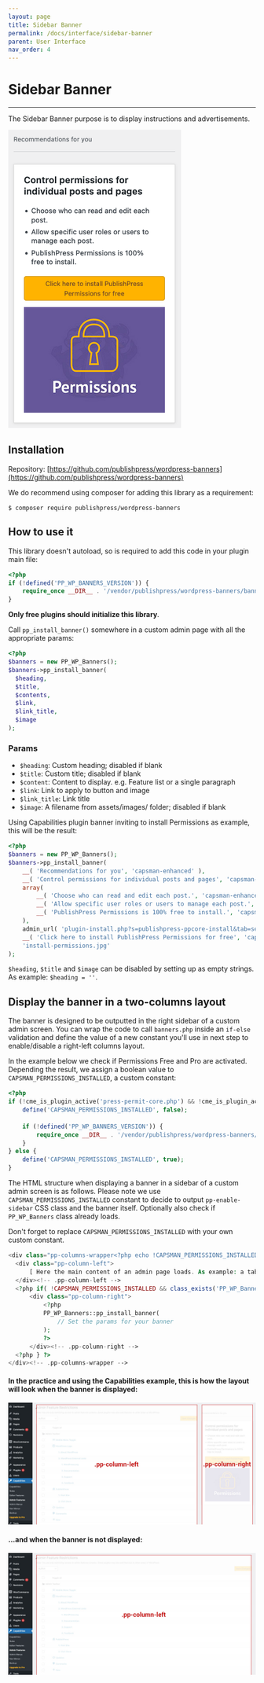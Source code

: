 ```yaml
---
layout: page
title: Sidebar Banner
permalink: /docs/interface/sidebar-banner
parent: User Interface
nav_order: 4
---
```


# Sidebar Banner

---
The Sidebar Banner purpose is to display instructions and advertisements.

![Sidebar Banner](/assets/img/interface/sidebar-banner.png)

## Installation

Repository: [https://github.com/publishpress/wordpress-banners](https://github.com/publishpress/wordpress-banners)

We do recommend using composer for adding this library as a requirement:

```shell
$ composer require publishpress/wordpress-banners
```

## How to use it

This library doesn't autoload, so is required to add this code in your plugin main file:
```php
<?php
if (!defined('PP_WP_BANNERS_VERSION')) {
    require_once __DIR__ . '/vendor/publishpress/wordpress-banners/banners.php';
}
```

**Only free plugins should initialize this library**.

Call `pp_install_banner()` somewhere in a custom admin page with all the appropriate params:

```php
<?php
$banners = new PP_WP_Banners();
$banners->pp_install_banner(
  $heading,
  $title,
  $contents,
  $link,
  $link_title,
  $image
);
```

### Params

* `$heading`: Custom heading; disabled if blank
* `$title`: Custom title; disabled if blank
* `$content`: Content to display. e.g. Feature list or a single paragraph
* `$link`: Link to apply to button and image
* `$link_title`: Link title
* `$image`: A filename from assets/images/ folder; disabled if blank

Using Capabilities plugin banner inviting to install Permissions as example, this will be the result:

```php
<?php
$banners = new PP_WP_Banners();
$banners->pp_install_banner(
    __( 'Recommendations for you', 'capsman-enhanced' ),
    __( 'Control permissions for individual posts and pages', 'capsman-enhanced' ),
    array(
        __( 'Choose who can read and edit each post.', 'capsman-enhanced' ),
        __( 'Allow specific user roles or users to manage each post.', 'capsman-enhanced' ),
        __( 'PublishPress Permissions is 100% free to install.', 'capsman-enhanced' )
    ),
    admin_url( 'plugin-install.php?s=publishpress-ppcore-install&tab=search&type=term' ),
    __( 'Click here to install PublishPress Permissions for free', 'capsman-enhanced' ),
    'install-permissions.jpg'
);
```

`$heading`, `$title` and `$image` can be disabled by setting up as empty strings. As example: `$heading = ''`.

## Display the banner in a two-columns layout

The banner is designed to be outputted in the right sidebar of a custom admin screen. You can wrap the code to call `banners.php` inside an `if-else` validation and define the value of a new constant you'll use in next step to enable/disable a right-left columns layout.

In the example below we check if Permissions Free and Pro are activated. Depending the result, we assign a boolean value to `CAPSMAN_PERMISSIONS_INSTALLED`, a custom constant:

```php
<?php
if (!cme_is_plugin_active('press-permit-core.php') && !cme_is_plugin_active('presspermit-pro.php')) {
	define('CAPSMAN_PERMISSIONS_INSTALLED', false);

	if (!defined('PP_WP_BANNERS_VERSION')) {
	    require_once __DIR__ . '/vendor/publishpress/wordpress-banners/banners.php';
	}
} else {
	define('CAPSMAN_PERMISSIONS_INSTALLED', true);
}
```

The HTML structure when displaying a banner in a sidebar of a custom admin screen is as follows. Please note we use `CAPSMAN_PERMISSIONS_INSTALLED` constant to decide to output `pp-enable-sidebar` CSS class and the banner itself. Optionally also check if `PP_WP_Banners` class already loads.

Don't forget to replace `CAPSMAN_PERMISSIONS_INSTALLED` with your own custom constant.

```php
<div class="pp-columns-wrapper<?php echo !CAPSMAN_PERMISSIONS_INSTALLED ? ' pp-enable-sidebar' : '' ?>">
  <div class="pp-column-left">
      [ Here the main content of an admin page loads. As example: a table, tabs, etc. ]
  </div><!-- .pp-column-left -->
  <?php if( !CAPSMAN_PERMISSIONS_INSTALLED && class_exists('PP_WP_Banners') ) { ?>
      <div class="pp-column-right">
          <?php
          PP_WP_Banners::pp_install_banner(
              // Set the params for your banner
          );
          ?>
      </div><!-- .pp-column-right -->
  <?php } ?>
</div><!-- .pp-columns-wrapper -->
```

#### In the practice and using the Capabilities example, this is how the layout will look when the banner is displayed:

![2 Columns Layout](/assets/img/interface/sidebar-banner-2-columns.jpg)

#### ...and when the banner is not displayed:

![1 Column Layout](/assets/img/interface/sidebar-banner-1-column.jpg)
